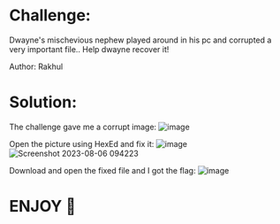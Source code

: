 # Challenge:
Dwayne's mischevious nephew played around in his pc and corrupted a very important file..
Help dwayne recover it!

Author: Rakhul

# Solution:
The challenge gave me a corrupt image:
![image](https://github.com/Katsumi1012/CTF/assets/108376735/8f2e14b2-640f-4199-9260-2a378dd7424b)

Open the picture using HexEd and fix it:
![image](https://github.com/Katsumi1012/CTF/assets/108376735/aeaa1d09-5942-4941-a61d-789c38e295cf)
![Screenshot 2023-08-06 094223](https://github.com/Katsumi1012/CTF/assets/108376735/915a7325-fb0e-4b4b-95a8-e57ee3a2bd3e)

Download and open the fixed file and I got the flag:
![image](https://github.com/Katsumi1012/CTF/assets/108376735/96f66102-462c-4615-8566-0da849b4e838)

# ENJOY 🤡
